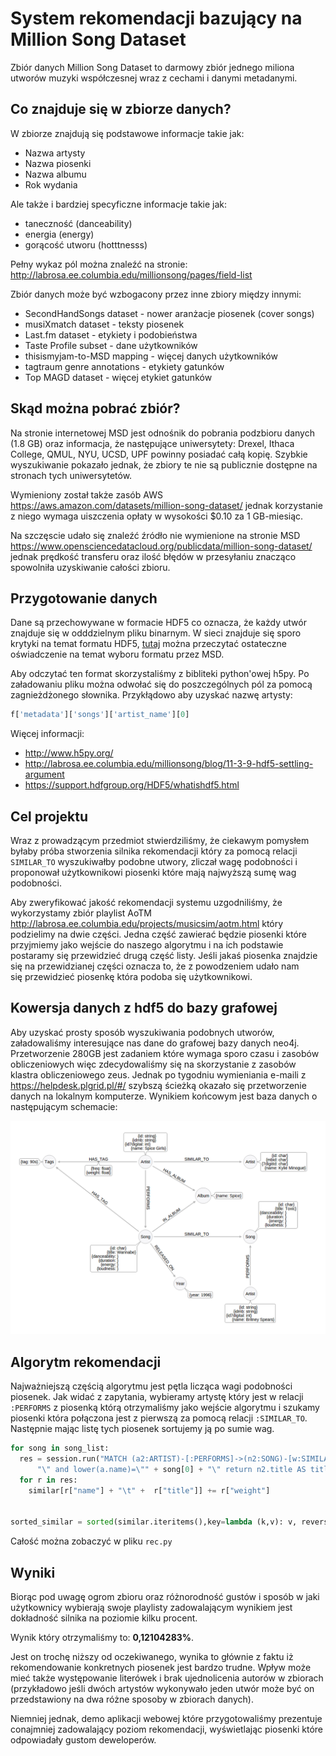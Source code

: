 # System rekomendacji bazujący na Million Song Dataset

Zbiór danych Million Song Dataset to darmowy zbiór jednego miliona utworów muzyki
współczesnej wraz z cechami i danymi metadanymi.

## Co znajduje się w zbiorze danych?

W zbiorze znajdują się podstawowe informacje takie jak:
- Nazwa artysty
- Nazwa piosenki
- Nazwa albumu
- Rok wydania

Ale także i bardziej specyficzne informacje takie jak:
- taneczność (danceability)
- energia (energy)
- gorącość utworu (hotttnesss)

Pełny wykaz pól można znaleźć na stronie: http://labrosa.ee.columbia.edu/millionsong/pages/field-list

Zbiór danych może być wzbogacony przez inne zbiory między innymi:
- SecondHandSongs dataset - nower aranżacje piosenek (cover songs)
- musiXmatch dataset - teksty piosenek
- Last.fm dataset - etykiety i podobieństwa
- Taste Profile subset - dane użytkowników
- thisismyjam-to-MSD mapping - więcej danych użytkowników
- tagtraum genre annotations - etykiety gatunków
- Top MAGD dataset - więcej etykiet gatunków

## Skąd można pobrać zbiór?

Na stronie internetowej MSD jest odnośnik do pobrania podzbioru danych (1.8 GB) oraz informacja, że następujące uniwersytety: Drexel, Ithaca College, QMUL, NYU, UCSD, UPF powinny posiadać całą kopię.
Szybkie wyszukiwanie pokazało jednak, że zbiory te nie są publicznie dostępne na stronach tych uniwersytetów.

Wymieniony został także zasób AWS https://aws.amazon.com/datasets/million-song-dataset/ jednak korzystanie z niego wymaga uiszczenia opłaty w wysokości $0.10 za 1 GB-miesiąc.

Na szczęscie udało się znaleźć źródło nie wymienione na stronie MSD https://www.opensciencedatacloud.org/publicdata/million-song-dataset/ jednak prędkość transferu oraz ilość błędów w przesyłaniu znacząco spowolniła uzyskiwanie całości zbioru.

## Przygotowanie danych

Dane są przechowywane w formacie HDF5 co oznacza, że każdy utwór znajduje się w odddzielnym pliku binarnym.
W sieci znajduje się sporo krytyki na temat formatu HDF5, [tutaj](http://labrosa.ee.columbia.edu/millionsong/blog/11-3-9-hdf5-settling-argument) można przeczytać ostateczne oświadczenie na temat wyboru formatu przez MSD.

Aby odczytać ten format skorzystaliśmy z bibliteki python'owej h5py.
Po załadowaniu pliku można odwołać się do poszczególnych pól za pomocą zagnieżdżonego słownika. Przykłądowo aby uzyskać nazwę artysty:

```python
f['metadata']['songs']['artist_name'][0]
```

Więcej informacji:
- http://www.h5py.org/
- http://labrosa.ee.columbia.edu/millionsong/blog/11-3-9-hdf5-settling-argument
- https://support.hdfgroup.org/HDF5/whatishdf5.html

## Cel projektu

Wraz z prowadzącym przedmiot stwierdziliśmy, że ciekawym pomysłem byłaby próba stworzenia silnika rekomendacji który za pomocą relacji `SIMILAR_TO` wyszukiwałby podobne utwory, zliczał wagę podobności i proponował użytkownikowi piosenki które mają najwyższą sumę wag podobności.

Aby zweryfikować jakość rekomendacji systemu uzgodniliśmy, że wykorzystamy zbiór playlist AoTM http://labrosa.ee.columbia.edu/projects/musicsim/aotm.html który podzielimy na dwie części.
Jedna część zawierać będzie piosenki które przyjmiemy jako wejście do naszego algorytmu i na ich podstawie postaramy się przewidzieć drugą część listy.
Jeśli jakaś piosenka znajdzie się na przewidzianej części oznacza to, że z powodzeniem udało nam się przewidzieć piosenkę która podoba się użytkownikowi.

## Kowersja danych z hdf5 do bazy grafowej

Aby uzyskać prosty sposób wyszukiwania podobnych utworów, załadowaliśmy interesujące nas dane do grafowej bazy danych neo4j.
Przetworzenie 280GB jest zadaniem które wymaga sporo czasu i zasobów obliczeniowych więc zdecydowaliśmy się na skorzystanie z zasobów klastra obliczeniowego zeus.
Jednak po tygodniu wymieniania e-maili z https://helpdesk.plgrid.pl/#/ szybszą ścieżką okazało się przetworzenie danych na lokalnym komputerze.
Wynikiem końcowym jest baza danych o następującym schemacie:

![schema](../../db-schema.png)

## Algorytm rekomendacji

Najważniejszą częścią algorytmu jest pętla licząca wagi podobności piosenek.
Jak widać z zapytania, wybieramy artystę który jest w relacji `:PERFORMS` z piosenką którą otrzymaliśmy jako wejście algorytmu i szukamy piosenki która połączona jest z pierwszą za pomocą relacji `:SIMILAR_TO`.
Następnie mając listę tych piosenek sortujemy ją po sumie wag.

```python
for song in song_list:
  res = session.run("MATCH (a2:ARTIST)-[:PERFORMS]->(n2:SONG)-[w:SIMILAR_TO]-(n:SONG)<-[:PERFORMS]-(a:ARTIST)  where lower(n.title)=\"" + song[1] +
      "\" and lower(a.name)=\"" + song[0] + "\" return n2.title AS title, a2.name AS name, w.weight as weight;")
  for r in res:
    similar[r["name"] + "\t" +  r["title"]] += r["weight"]


sorted_similar = sorted(similar.iteritems(),key=lambda (k,v): v, reverse=True)
```

Całość można zobaczyć w pliku `rec.py`

## Wyniki

Biorąc pod uwagę ogrom zbioru oraz różnorodność gustów i sposób w jaki użytkownicy wybierają swoje playlisty zadowalającym wynikiem jest dokładność silnika na poziomie kilku procent.

Wynik który otrzymaliśmy to: **0,12104283%**.

Jest on trochę niższy od oczekiwanego, wynika to głównie z faktu iż rekomendowanie konkretnych piosenek jest bardzo trudne.
Wpływ może mieć także występowanie literówek i brak ujednolicenia autorów w zbiorach (przykładowo jeśli dwóch artystów wykonywało jeden utwór może być on przedstawiony na dwa różne sposoby w zbiorach danych).

Niemniej jednak, demo aplikacji webowej które przygotowaliśmy prezentuje conajmniej zadowalający poziom rekomendacji, wyświetlając piosenki które odpowiadały gustom deweloperów.
